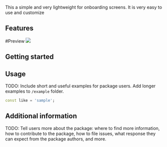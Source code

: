 This a simple and very lightweight for onboarding screens. It is very easy to use and customize

## Features

#Preview
![](https://i.ibb.co/YRs9vLK/Video-2024-03-22-022518-ezgif-com-video-to-gif-converter.gif)

## Getting started



## Usage

TODO: Include short and useful examples for package users. Add longer examples
to `/example` folder.

```dart
const like = 'sample';
```

## Additional information

TODO: Tell users more about the package: where to find more information, how to
contribute to the package, how to file issues, what response they can expect
from the package authors, and more.
